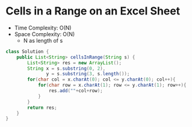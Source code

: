 # Cells in a Range on an Excel Sheet

- Time Complexity: O(N)
- Space Complexity: O(N)
  - N as length of s

```java
class Solution {
    public List<String> cellsInRange(String s) {
        List<String> res = new ArrayList();
        String x = s.substring(0, 2),
               y = s.substring(3, s.length());
        for(char col = x.charAt(0); col <= y.charAt(0); col++){
            for(char row = x.charAt(1); row <= y.charAt(1); row++){
                res.add(""+col+row);
            }
        }
        return res;
    }
}
```
